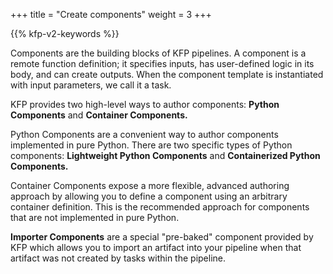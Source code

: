 +++
title = "Create components"
weight = 3
+++

{{% kfp-v2-keywords %}}

Components are the building blocks of KFP pipelines. A component is a remote function definition; it specifies inputs, has user-defined logic in its body, and can create outputs. When the component template is instantiated with input parameters, we call it a task.

KFP provides two high-level ways to author components: **Python Components** and **Container Components.**

Python Components are a convenient way to author components implemented in pure Python. There are two specific types of Python components: **Lightweight Python Components** and **Containerized Python Components.**

Container Components expose a more flexible, advanced authoring approach by allowing you to define a component using an arbitrary container definition. This is the recommended approach for components that are not implemented in pure Python.

**Importer Components** are a special "pre-baked" component provided by KFP which allows you to import an artifact into your pipeline when that artifact was not created by tasks within the pipeline.